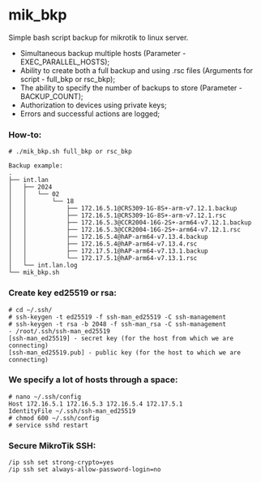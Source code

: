# mik_bkp
Simple bash script backup for mikrotik to linux server.
* Simultaneous backup multiple hosts (Parameter - EXEC_PARALLEL_HOSTS);
* Ability to create both a full backup and using .rsc files (Arguments for script - full_bkp or rsc_bkp);
* The ability to specify the number of backups to store (Parameter - BACKUP_COUNT);
* Authorization to devices using private keys;
* Errors and successful actions are logged;

### How-to:
```
# ./mik_bkp.sh full_bkp or rsc_bkp

Backup example:
.
├── int.lan
│   ├── 2024
│   │   └── 02
│   │       └── 18
│   │           ├── 172.16.5.1@CRS309-1G-8S+-arm-v7.12.1.backup
│   │           ├── 172.16.5.1@CRS309-1G-8S+-arm-v7.12.1.rsc
│   │           ├── 172.16.5.3@CCR2004-16G-2S+-arm64-v7.12.1.backup
│   │           ├── 172.16.5.3@CCR2004-16G-2S+-arm64-v7.12.1.rsc
│   │           ├── 172.16.5.4@hAP-arm64-v7.13.4.backup
│   │           ├── 172.16.5.4@hAP-arm64-v7.13.4.rsc
│   │           ├── 172.17.5.1@hAP-arm64-v7.13.1.backup
│   │           └── 172.17.5.1@hAP-arm64-v7.13.1.rsc
│   └── int.lan.log
└── mik_bkp.sh
```

### Create key ed25519 or rsa:
```
# cd ~/.ssh/
# ssh-keygen -t ed25519 -f ssh-man_ed25519 -C ssh-management
# ssh-keygen -t rsa -b 2048 -f ssh-man_rsa -C ssh-management
- /root/.ssh/ssh-man_ed25519
[ssh-man_ed25519] - secret key (for the host from which we are connecting)
[ssh-man_ed25519.pub] - public key (for the host to which we are connecting)
```

### We specify a lot of hosts through a space:
```
# nano ~/.ssh/config
Host 172.16.5.1 172.16.5.3 172.16.5.4 172.17.5.1
IdentityFile ~/.ssh/ssh-man_ed25519
# chmod 600 ~/.ssh/config
# service sshd restart
```

### Secure MikroTik SSH:
```
/ip ssh set strong-crypto=yes
/ip ssh set always-allow-password-login=no
```
